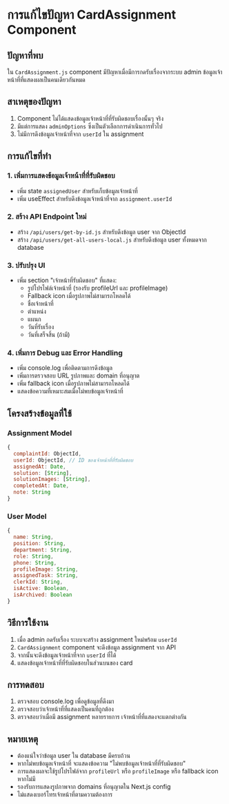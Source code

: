 # การแก้ไขปัญหา CardAssignment Component

## ปัญหาที่พบ
ใน `CardAssignment.js` component มีปัญหาเมื่อมีการกดรับเรื่องจากระบบ admin ข้อมูลเจ้าหน้าที่ที่แสดงผลเป็นคนเดียวกันหมด

## สาเหตุของปัญหา
1. Component ไม่ได้แสดงข้อมูลเจ้าหน้าที่ที่รับผิดชอบเรื่องนั้นๆ จริง
2. มีแต่การแสดง `adminOptions` ซึ่งเป็นตัวเลือกการดำเนินการทั่วไป
3. ไม่มีการดึงข้อมูลเจ้าหน้าที่จาก `userId` ใน assignment

## การแก้ไขที่ทำ

### 1. เพิ่มการแสดงข้อมูลเจ้าหน้าที่ที่รับผิดชอบ
- เพิ่ม state `assignedUser` สำหรับเก็บข้อมูลเจ้าหน้าที่
- เพิ่ม useEffect สำหรับดึงข้อมูลเจ้าหน้าที่จาก `assignment.userId`

### 2. สร้าง API Endpoint ใหม่
- สร้าง `/api/users/get-by-id.js` สำหรับดึงข้อมูล user จาก ObjectId
- สร้าง `/api/users/get-all-users-local.js` สำหรับดึงข้อมูล user ทั้งหมดจาก database

### 3. ปรับปรุง UI
- เพิ่ม section "เจ้าหน้าที่รับผิดชอบ" ที่แสดง:
  - รูปโปรไฟล์เจ้าหน้าที่ (รองรับ profileUrl และ profileImage)
  - Fallback icon เมื่อรูปภาพไม่สามารถโหลดได้
  - ชื่อเจ้าหน้าที่
  - ตำแหน่ง
  - แผนก
  - วันที่รับเรื่อง
  - วันที่เสร็จสิ้น (ถ้ามี)

### 4. เพิ่มการ Debug และ Error Handling
- เพิ่ม console.log เพื่อติดตามการดึงข้อมูล
- เพิ่มการตรวจสอบ URL รูปภาพและ domain ที่อนุญาต
- เพิ่ม fallback icon เมื่อรูปภาพไม่สามารถโหลดได้
- แสดงข้อความที่เหมาะสมเมื่อไม่พบข้อมูลเจ้าหน้าที่

## โครงสร้างข้อมูลที่ใช้

### Assignment Model
```javascript
{
  complaintId: ObjectId,
  userId: ObjectId, // ID ของเจ้าหน้าที่ที่รับผิดชอบ
  assignedAt: Date,
  solution: [String],
  solutionImages: [String],
  completedAt: Date,
  note: String
}
```

### User Model
```javascript
{
  name: String,
  position: String,
  department: String,
  role: String,
  phone: String,
  profileImage: String,
  assignedTask: String,
  clerkId: String,
  isActive: Boolean,
  isArchived: Boolean
}
```

## วิธีการใช้งาน
1. เมื่อ admin กดรับเรื่อง ระบบจะสร้าง assignment ใหม่พร้อม `userId`
2. `CardAssignment` component จะดึงข้อมูล assignment จาก API
3. จากนั้นจะดึงข้อมูลเจ้าหน้าที่จาก `userId` ที่ได้
4. แสดงข้อมูลเจ้าหน้าที่ที่รับผิดชอบในส่วนบนของ card

## การทดสอบ
1. ตรวจสอบ console.log เพื่อดูข้อมูลที่ดึงมา
2. ตรวจสอบว่าเจ้าหน้าที่ที่แสดงเป็นคนที่ถูกต้อง
3. ตรวจสอบว่าเมื่อมี assignment หลายรายการ เจ้าหน้าที่ที่แสดงจะแตกต่างกัน

## หมายเหตุ
- ต้องแน่ใจว่าข้อมูล user ใน database มีครบถ้วน
- หากไม่พบข้อมูลเจ้าหน้าที่ จะแสดงข้อความ "ไม่พบข้อมูลเจ้าหน้าที่ที่รับผิดชอบ"
- การแสดงผลจะใช้รูปโปรไฟล์จาก `profileUrl` หรือ `profileImage` หรือ fallback icon หากไม่มี
- รองรับการแสดงรูปภาพจาก domains ที่อนุญาตใน Next.js config
- ไม่แสดงเบอร์โทรเจ้าหน้าที่ตามความต้องการ 